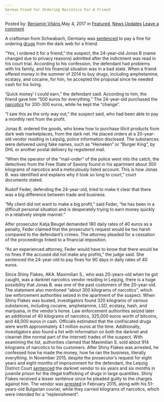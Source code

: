 ```yaml
---
German Fined For Ordering Narcotics For A Friend
---
```

<article class="post-listing post-19620 post type-post status-publish format-standard has-post-thumbnail hentry category-deepdot-news category-news-updates">
    <div class="post-inner">
    <p class="post-meta">
    <span>Posted by: <a href="https://www.deepdotweb.com/author/benjaminvi/" title="">Benjamin Vitáris </a></span>
    <span>May 4, 2017</span>
    <span>in <a href="https://www.deepdotweb.com/category/deepdot-news/" rel="category tag">Featured</a>, <a href="https://www.deepdotweb.com/category/news-updates/" rel="category tag">News Updates</a></span>
    <span><a href="https://www.deepdotweb.com/2017/05/04/german-fined-for-ordering-narcotics-for-a-friend/#respond">Leave a comment</a></span>
    </p>
    <div class="clear"></div>
    <div class="entry">
    <p>A craftsman from Schwabach, Germany was <a href="http://www.nordbayern.de/region/schwabach/koks-aus-dem-darknet-schwabacher-verurteilt-1.6016285">sentenced</a> to pay a fine for ordering <a href="https://www.deepdotweb.com/tag/drugs/">drugs</a> from the dark web for a friend.</p>
    <p><a id="post-19620-_gjdgxs"></a> &#8220;Yes, I ordered it for a friend,&#8221; the suspect, the 24-year-old Jonas B (name changed due to privacy reasons) admitted after the indictment was read in his court trial. According to his confession, the defendant had problems with his family, and his financial situation was in a bad state. When a friend offered money in the summer of 2014 to buy drugs, including amphetamine, ecstasy, and cocaine, for him, he accepted the proposal since he needed cash for his living.</p>
    <p>‘Quick money’ I could earn,&#8221; the defendant said. According to him, the friend gave him “500 euros for everything.” The 24-year-old purchased the <a href="https://www.deepdotweb.com/tag/narcotics/">narcotics</a> for 200-300 euros, while he kept the “change”.</p>
    <p>&#8220;I saw this as the only way out,&#8221; the suspect said, who had been able to pay a monthly rent from the profit.</p>
    <p>Jonas B. ordered the goods, who knew how to purchase illicit products from dark web marketplaces, from the dark net. He placed orders at a 20-year-old vendor residing in Leipzig, police information disclosed. The substances were delivered using fake names, such as &#8220;Heineken&#8221; or &#8220;Burger King&#8221;, by DHL or another postal delivery by registered mail.</p>
    <p>“When the operator of the &#8220;mail-order&#8221; of the police went into the catch, the detectives from the Free State of Saxony found in his apartment about 300 kilograms of narcotics and a meticulously listed account. This is how Jonas B. was identified and explains why it took so long to court,” court documents stated.</p>
    <p>Rudolf Feder, defending the 24-year-old, tried to make it clear that there was a big difference between trade and business.</p>
    <p>&#8220;My client did not want to make a big profit,&#8221; said Feder, &#8220;he has been in a difficult personal situation and is desperately trying to earn money quickly in a relatively simple manner.”</p>
    <p>After prosecutor Katja Beugel demanded 180 daily rates of 40 euros as a penalty, Feder claimed that the prosecutor’s request would be too harsh compared to the defendant’s crimes. The attorney pleaded for a cessation of the proceedings linked to a financial imposition.</p>
    <p>“As an experienced attorney, Feder would have to know that there would be no fines if the accused did not make any profits,” the judge said. She sentenced the 24-year-old to pay fines for 90 days in daily rates of 40 euros.</p>
    <p>Since Shiny Flakes, AKA. Maximilian S., who was 20-years-old when he got caught, was a darknet narcotics vendor residing in Leipzig, there is a huge possibility that Jonas B. was one of the past customers of the 20-year-old. The statement also mentioned “about 300 kilograms of narcotics”, which law enforcement authorities seized in the apartment of the suspect. When Shiny Flakes was busted, investigators found 320 kilograms of various substances, including cocaine, amphetamine, LSD, ecstasy, hash, and marijuana, in the vendor’s home. Law enforcement authorities seized later an additional of 40 kilograms of narcotics, 325,000 euros worth of bitcoins, and 48,000 euros in cash. Officials estimated that the confiscated drugs were worth approximately 4.1 million euros at the time. Additionally, investigators also found a list with information on both the darknet and clearnet (the normal part of the internet) trades of the suspect. With examining the list, authorities claimed that Maximilian S. sold about 914 kilograms of narcotics to his customers. After Shiny Flakes was arrested, he confessed how he made the money, how he ran the business, literally everything. In November 2015, despite the prosecutor’s request for eight years and eight months of imprisonment for the defendant, the Leipzig District Court <a href="https://www.deepdotweb.com/2015/11/07/shiny-flakes-sentenced-to-7-years/">sentenced</a> the darknet vendor to six years and six months in juvenile prison for the illegal trafficking of drugs in large quantities. Shiny Flakes received a lesser sentence since he pleaded guilty to the charges against him. The vendor was <a href="https://www.deepdotweb.com/2015/03/12/shiny-flakes-bust-38-houses-raided/">arrested</a> in February 2015, along with his 51-years-old Bulgarian courier, while they carried kilograms of narcotics, which were intended for a “replenishment”.</p>
    </div>
    <span style="display:none" class="updated">2017-05-04</span>
    <div style="display:none" class="vcard author" itemprop="author" itemscope itemtype="http://schema.org/Person"><strong class="fn" itemprop="name"><a href="https://www.deepdotweb.com/author/benjaminvi/" title="Posts by Benjamin Vitáris" rel="author">Benjamin Vitáris</a></strong></div>
    </div>
</article>

